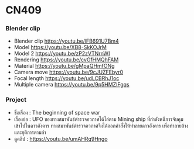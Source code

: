 # CN409

### Blender clip
* Blender clip https://youtu.be/lFB691U7Bm4
* Model https://youtu.be/XB8-SkKOJrM
* Model 2 https://youtu.be/zP2zVTNrnWI
* Rendering https://youtu.be/cvGfHMQhFAM
*  Material https://youtu.be/gMpaQHmfONg
*  Camera move https://youtu.be/9cJUZFEbyr0
*  Focal length https://youtu.be/udLCBRhJ1oc
* Multiple camera https://youtu.be/9p5HMZIFgqs

### Project
* ชื่อเรื่อง : The beginning of space war 
* เรื่องย่อ : 
	UFO ของทางสมาพันธ์ตำรวจอวกาศได้ไล่ตาม Mining ship 
	ที่กำลังหนีการจับคุมเข้าไปในดาวอังคาร 
	ทางสมาพันธ์ตำรวจอวกาศจึงได้ออกคำสั่งให้ทำลายดาวอังคาร 
	เพื่อทำลายล้างและยุติการตามล่า
* ดูคลิป : https://youtu.be/umAHRq9Hngo
